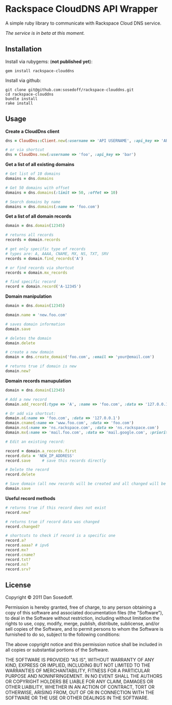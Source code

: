 # Rackspace CloudDNS API Wrapper

A simple ruby library to communicate with Rackspace Cloud DNS service.

*The service is in beta at this moment.* 

## Installation

Install via rubygems: (**not published yet**):

    gem install rackspace-clouddns

Install via github:

    git clone git@github.com:sosedoff/rackspace-clouddns.git
    cd rackspace-clouddns
    bundle install
    rake install

## Usage

**Create a CloudDns client**

```ruby
dns = CloudDns::Client.new(:username => 'API USERNAME', :api_key => 'API KEY')

# or via shortcut
dns = CloudDns.new(:username => 'foo', :api_key => 'bar')
```

**Get a list of all existing domains**

```ruby
# Get list of 10 domains
domains = dns.domains

# Get 50 domains with offset
domains = dns.domains(:limit => 50, :offet => 10)

# Search domains by name
domains = dns.domains(:name => 'foo.com')        
```

**Get a list of all domain records**

```ruby
domain = dns.domain(12345)

# returns all records
records = domain.records

# get only specific type of records
# types are: A, AAAA, CNAME, MX, NS, TXT, SRV
records = domain.find_records('A')

# or find records via shortcut
records = domain.mx_records

# find specific record
record = domain.record('A-12345')
```

**Domain manipulation**

```ruby
domain = dns.domain(12345)

domain.name = 'new.foo.com'

# saves domain information
domain.save 

# deletes the domain
domain.delete

# create a new domain
domain = dns.create_domain('foo.com', :email => 'your@email.com')

# returns true if domain is new
domain.new?
```

**Domain records manupulation**

```ruby
domain = dns.domain(12345)

# Add a new record
domain.add_record(:type => 'A', :name => 'foo.com', :data => '127.0.0.1', :ttl => 3600)

# Or add via shortcut:
domain.a(:name => 'foo.com', :data => '127.0.0.1')
domain.cname(:name => 'www.foo.com', :data => 'foo.com')
domain.ns(:name => 'ns.rackspace.com', :data => 'ns.rackspace.com')
domain.mx(:name => 'mail.foo.com', :data => 'mail.google.com', :priority => 10)

# Edit an existing record:

record = domain.a_records.first
record.data = 'NEW_IP_ADDRESS'
record.save     # save this records directly

# Delete the record
record.delete 

# Save domain (all new records will be created and all changed will be updated)
domain.save
```

**Useful record methods**

```ruby
# returns true if this record does not exist
record.new?    

# returns true if record data was changed
record.changed? 

# shortcuts to check if record is a specific one
record.a?
record.aaaa? # ipv6
record.mx?
record.cname?
record.txt?
record.ns?
record.srv?
```

## License

Copyright &copy; 2011 Dan Sosedoff.

Permission is hereby granted, free of charge, to any person obtaining a copy of this software and associated documentation files (the "Software"), to deal in the Software without restriction, including without limitation the rights to use, copy, modify, merge, publish, distribute, sublicense, and/or sell copies of the Software, and to permit persons to whom the Software is furnished to do so, subject to the following conditions:

The above copyright notice and this permission notice shall be included in all copies or substantial portions of the Software.

THE SOFTWARE IS PROVIDED "AS IS", WITHOUT WARRANTY OF ANY KIND, EXPRESS OR IMPLIED, INCLUDING BUT NOT LIMITED TO THE WARRANTIES OF MERCHANTABILITY, FITNESS FOR A PARTICULAR PURPOSE AND NONINFRINGEMENT. IN NO EVENT SHALL THE AUTHORS OR COPYRIGHT HOLDERS BE LIABLE FOR ANY CLAIM, DAMAGES OR OTHER LIABILITY, WHETHER IN AN ACTION OF CONTRACT, TORT OR OTHERWISE, ARISING FROM, OUT OF OR IN CONNECTION WITH THE SOFTWARE OR THE USE OR OTHER DEALINGS IN THE SOFTWARE.